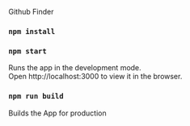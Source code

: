 Github Finder

### `npm install`

### `npm start`
Runs the app in the development mode.<br />
Open http://localhost:3000
to view it in the browser.


### `npm run build`
Builds the App for production

